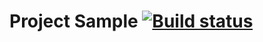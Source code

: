# Project Sample [![Build status](https://ci.appveyor.com/api/projects/status/el0hl4wkmestrmkx?svg=true)](https://ci.appveyor.com/project/AnastasiyaMaksimovna/newcards)
